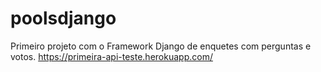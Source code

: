 # poolsdjango
Primeiro projeto com o Framework Django de enquetes com perguntas e votos.
https://primeira-api-teste.herokuapp.com/
